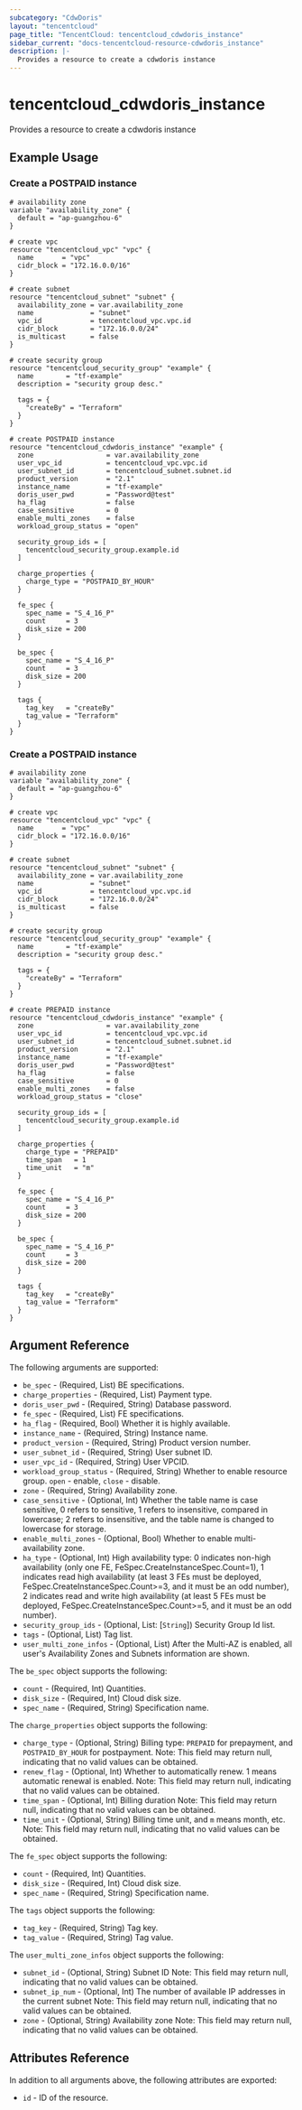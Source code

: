 ```yaml
---
subcategory: "CdwDoris"
layout: "tencentcloud"
page_title: "TencentCloud: tencentcloud_cdwdoris_instance"
sidebar_current: "docs-tencentcloud-resource-cdwdoris_instance"
description: |-
  Provides a resource to create a cdwdoris instance
---
```


# tencentcloud_cdwdoris_instance

Provides a resource to create a cdwdoris instance

## Example Usage

### Create a POSTPAID instance

```hcl
# availability zone
variable "availability_zone" {
  default = "ap-guangzhou-6"
}

# create vpc
resource "tencentcloud_vpc" "vpc" {
  name       = "vpc"
  cidr_block = "172.16.0.0/16"
}

# create subnet
resource "tencentcloud_subnet" "subnet" {
  availability_zone = var.availability_zone
  name              = "subnet"
  vpc_id            = tencentcloud_vpc.vpc.id
  cidr_block        = "172.16.0.0/24"
  is_multicast      = false
}

# create security group
resource "tencentcloud_security_group" "example" {
  name        = "tf-example"
  description = "security group desc."

  tags = {
    "createBy" = "Terraform"
  }
}

# create POSTPAID instance
resource "tencentcloud_cdwdoris_instance" "example" {
  zone                  = var.availability_zone
  user_vpc_id           = tencentcloud_vpc.vpc.id
  user_subnet_id        = tencentcloud_subnet.subnet.id
  product_version       = "2.1"
  instance_name         = "tf-example"
  doris_user_pwd        = "Password@test"
  ha_flag               = false
  case_sensitive        = 0
  enable_multi_zones    = false
  workload_group_status = "open"

  security_group_ids = [
    tencentcloud_security_group.example.id
  ]

  charge_properties {
    charge_type = "POSTPAID_BY_HOUR"
  }

  fe_spec {
    spec_name = "S_4_16_P"
    count     = 3
    disk_size = 200
  }

  be_spec {
    spec_name = "S_4_16_P"
    count     = 3
    disk_size = 200
  }

  tags {
    tag_key   = "createBy"
    tag_value = "Terraform"
  }
}
```

### Create a POSTPAID instance

```hcl
# availability zone
variable "availability_zone" {
  default = "ap-guangzhou-6"
}

# create vpc
resource "tencentcloud_vpc" "vpc" {
  name       = "vpc"
  cidr_block = "172.16.0.0/16"
}

# create subnet
resource "tencentcloud_subnet" "subnet" {
  availability_zone = var.availability_zone
  name              = "subnet"
  vpc_id            = tencentcloud_vpc.vpc.id
  cidr_block        = "172.16.0.0/24"
  is_multicast      = false
}

# create security group
resource "tencentcloud_security_group" "example" {
  name        = "tf-example"
  description = "security group desc."

  tags = {
    "createBy" = "Terraform"
  }
}

# create PREPAID instance
resource "tencentcloud_cdwdoris_instance" "example" {
  zone                  = var.availability_zone
  user_vpc_id           = tencentcloud_vpc.vpc.id
  user_subnet_id        = tencentcloud_subnet.subnet.id
  product_version       = "2.1"
  instance_name         = "tf-example"
  doris_user_pwd        = "Password@test"
  ha_flag               = false
  case_sensitive        = 0
  enable_multi_zones    = false
  workload_group_status = "close"

  security_group_ids = [
    tencentcloud_security_group.example.id
  ]

  charge_properties {
    charge_type = "PREPAID"
    time_span   = 1
    time_unit   = "m"
  }

  fe_spec {
    spec_name = "S_4_16_P"
    count     = 3
    disk_size = 200
  }

  be_spec {
    spec_name = "S_4_16_P"
    count     = 3
    disk_size = 200
  }

  tags {
    tag_key   = "createBy"
    tag_value = "Terraform"
  }
}
```

## Argument Reference

The following arguments are supported:

* `be_spec` - (Required, List) BE specifications.
* `charge_properties` - (Required, List) Payment type.
* `doris_user_pwd` - (Required, String) Database password.
* `fe_spec` - (Required, List) FE specifications.
* `ha_flag` - (Required, Bool) Whether it is highly available.
* `instance_name` - (Required, String) Instance name.
* `product_version` - (Required, String) Product version number.
* `user_subnet_id` - (Required, String) User subnet ID.
* `user_vpc_id` - (Required, String) User VPCID.
* `workload_group_status` - (Required, String) Whether to enable resource group. `open` - enable, `close` - disable.
* `zone` - (Required, String) Availability zone.
* `case_sensitive` - (Optional, Int) Whether the table name is case sensitive, 0 refers to sensitive, 1 refers to insensitive, compared in lowercase; 2 refers to insensitive, and the table name is changed to lowercase for storage.
* `enable_multi_zones` - (Optional, Bool) Whether to enable multi-availability zone.
* `ha_type` - (Optional, Int) High availability type: 0 indicates non-high availability (only one FE, FeSpec.CreateInstanceSpec.Count=1), 1 indicates read high availability (at least 3 FEs must be deployed, FeSpec.CreateInstanceSpec.Count>=3, and it must be an odd number), 2 indicates read and write high availability (at least 5 FEs must be deployed, FeSpec.CreateInstanceSpec.Count>=5, and it must be an odd number).
* `security_group_ids` - (Optional, List: [`String`]) Security Group Id list.
* `tags` - (Optional, List) Tag list.
* `user_multi_zone_infos` - (Optional, List) After the Multi-AZ is enabled, all user's Availability Zones and Subnets information are shown.

The `be_spec` object supports the following:

* `count` - (Required, Int) Quantities.
* `disk_size` - (Required, Int) Cloud disk size.
* `spec_name` - (Required, String) Specification name.

The `charge_properties` object supports the following:

* `charge_type` - (Optional, String) Billing type: `PREPAID` for prepayment, and `POSTPAID_BY_HOUR` for postpayment. Note: This field may return null, indicating that no valid values can be obtained.
* `renew_flag` - (Optional, Int) Whether to automatically renew. 1 means automatic renewal is enabled. Note: This field may return null, indicating that no valid values can be obtained.
* `time_span` - (Optional, Int) Billing duration Note: This field may return null, indicating that no valid values can be obtained.
* `time_unit` - (Optional, String) Billing time unit, and `m` means month, etc. Note: This field may return null, indicating that no valid values can be obtained.

The `fe_spec` object supports the following:

* `count` - (Required, Int) Quantities.
* `disk_size` - (Required, Int) Cloud disk size.
* `spec_name` - (Required, String) Specification name.

The `tags` object supports the following:

* `tag_key` - (Required, String) Tag key.
* `tag_value` - (Required, String) Tag value.

The `user_multi_zone_infos` object supports the following:

* `subnet_id` - (Optional, String) Subnet ID Note: This field may return null, indicating that no valid values can be obtained.
* `subnet_ip_num` - (Optional, Int) The number of available IP addresses in the current subnet Note: This field may return null, indicating that no valid values can be obtained.
* `zone` - (Optional, String) Availability zone Note: This field may return null, indicating that no valid values can be obtained.

## Attributes Reference

In addition to all arguments above, the following attributes are exported:

* `id` - ID of the resource.



